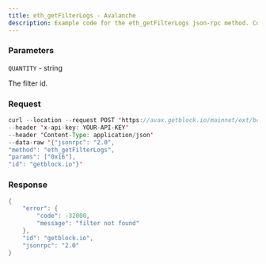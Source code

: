 ```yaml
---
title: eth_getFilterLogs - Avalanche
description: Example code for the eth_getFilterLogs json-rpc method. Сomplete guide on how to use eth_getFilterLogs json-rpc in GetBlock.io Web3 documentation.
---
```


### Parameters


`QUANTITY` - string

The filter id.

### Request

``` java
curl --location --request POST 'https://avax.getblock.io/mainnet/ext/bc/C/rpc' 
--header 'x-api-key: YOUR-API-KEY' 
--header 'Content-Type: application/json' 
--data-raw '{"jsonrpc": "2.0",
"method": "eth_getFilterLogs",
"params": ["0x16"],
"id": "getblock.io"}'
```

###  Response

``` java
{
    "error": {
        "code": -32000,
        "message": "filter not found"
    },
    "id": "getblock.io",
    "jsonrpc": "2.0"
}
```

